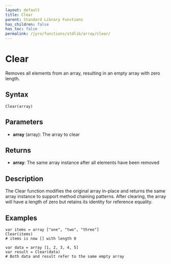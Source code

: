 ```yaml
---
layout: default
title: Clear
parent: Standard Library Functions
has_children: false
has_toc: false
permalink: /jyro/functions/stdlib/array/clear/
---
```


# Clear

Removes all elements from an array, resulting in an empty array with zero length.

## Syntax

```jyro
Clear(array)
```

## Parameters

- **array** (array): The array to clear

## Returns

- **array**: The same array instance after all elements have been removed

## Description

The Clear function modifies the original array in-place and returns the same array instance to support method chaining patterns. After clearing, the array will have a length of zero but retains its identity for reference equality.

## Examples

```jyro
var items = array ["one", "two", "three"]
Clear(items)
# items is now [] with length 0
```

```jyro
var data = array [1, 2, 3, 4, 5]
var result = Clear(data)
# Both data and result refer to the same empty array
```